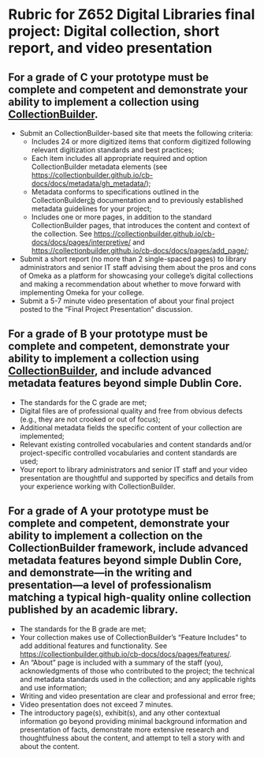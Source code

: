 [cb]: https://collectionbuilder.github.io "CollectionBuilder"
[cbmd]: https://collectionbuilder.github.io/cb-docs/docs/metadata/gh_metadata/ "CollectionBuilder GH Metadata"
# Rubric for Z652 Digital Libraries final project: Digital collection, short report, and video presentation

## For a grade of C your prototype must be complete and competent and demonstrate your ability to implement a collection using [CollectionBuilder][cb].
- Submit an CollectionBuilder-based site that meets the following criteria:
	- Includes 24 or more digitized items that conform digitized following relevant digitization standards and best practices;
	- Each item includes all appropriate required and option CollectionBuilder metadata elements (see <https://collectionbuilder.github.io/cb-docs/docs/metadata/gh_metadata/>); 
	- Metadata conforms to specifications outlined in the CollectionBuilder[cb] documentation and to previously established metadata guidelines for your project;
	- Includes one or more pages, in addition to the standard CollectionBuilder pages, that introduces the content and context of the collection. See <https://collectionbuilder.github.io/cb-docs/docs/pages/interpretive/> and <https://collectionbuilder.github.io/cb-docs/docs/pages/add_page/>;
- Submit a short report (no more than 2 single-spaced pages) to library administrators and senior IT staff advising them about the pros and cons of Omeka as a platform for showcasing your college’s digital collections and making a recommendation about whether to move forward with implementing Omeka for your college.
- Submit a 5-7 minute video presentation of about your final project posted to the “Final Project Presentation” discussion.

## For a grade of B your prototype must be complete and competent, demonstrate your ability to implement a collection using [CollectionBuilder][cb], and include advanced metadata features beyond simple Dublin Core.
- The standards for the C grade are met;
- Digital files are of professional quality and free from obvious defects (e.g., they are not crooked or out of focus);
- Additional metadata fields the specific content of your collection are implemented;
- Relevant existing controlled vocabularies and content standards and/or project-specific controlled vocabularies and content standards are used;
- Your report to library administrators and senior IT staff and your video presentation are thoughtful and supported by specifics and details from your experience working with CollectionBuilder.

## For a grade of A your prototype must be complete and competent, demonstrate your ability to implement a collection on the CollectionBuilder framework, include advanced metadata features beyond simple Dublin Core, and demonstrate—in the writing and presentation—a level of professionalism matching a typical high-quality online collection published by an academic library.
- The standards for the B grade are met;
- Your collection makes use of CollectionBuilder’s “Feature Includes” to add additional features and functionality. See <https://collectionbuilder.github.io/cb-docs/docs/pages/features/>. 
- An “About” page is included with a summary of the staff (you), acknowledgments of those who contributed to the project; the technical and metadata standards used in the collection; and any applicable rights and use information;
- Writing and video presentation are clear and professional and error free;
- Video presentation does not exceed 7 minutes.
- The introductory page(s), exhibit(s), and any other contextual information go beyond providing minimal background information and presentation of facts, demonstrate more extensive research and thoughtfulness about the content, and attempt to tell a story with and about the content.
